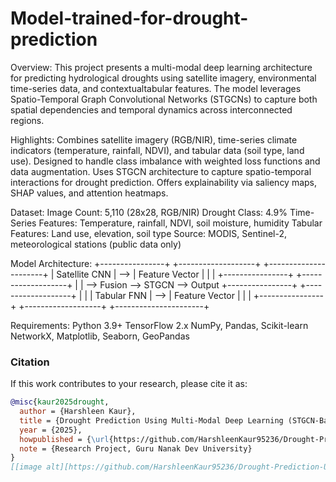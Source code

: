 # Model-trained-for-drought-prediction
Overview: 
  This project presents a multi-modal deep learning architecture for predicting hydrological droughts using satellite imagery, environmental time-series data, and contextualtabular features. The model leverages Spatio-Temporal Graph Convolutional Networks (STGCNs) to capture both spatial dependencies and temporal dynamics across    interconnected regions.

  
Highlights:
  Combines satellite imagery (RGB/NIR), time-series climate indicators (temperature, rainfall, NDVI), and tabular data (soil type, land use).
  Designed to handle class imbalance with weighted loss functions and data augmentation.
  Uses STGCN architecture to capture spatio-temporal interactions for drought prediction.
  Offers explainability via saliency maps, SHAP values, and attention heatmaps.
  
Dataset:
  Image Count: 5,110 (28x28, RGB/NIR)
  Drought Class: 4.9%
  Time-Series Features: Temperature, rainfall, NDVI, soil moisture, humidity
  Tabular Features: Land use, elevation, soil type
  Source: MODIS, Sentinel-2, meteorological stations (public data only)

Model Architecture:
  +----------------+     +-------------------+     +----------------------+
| Satellite CNN  | --> | Feature Vector     |     |                      |
+----------------+     +-------------------+     |                      |
                                                   --> Fusion --> STGCN --> Output
+----------------+     +-------------------+     |                      |
| Tabular FNN    | --> | Feature Vector     |     |                      |
+----------------+     +-------------------+     +----------------------+

Requirements:
  Python 3.9+
  TensorFlow 2.x
  NumPy, Pandas, Scikit-learn
  NetworkX, Matplotlib, Seaborn, GeoPandas

### Citation

If this work contributes to your research, please cite it as:

```bibtex
@misc{kaur2025drought,
  author = {Harshleen Kaur},
  title = {Drought Prediction Using Multi-Modal Deep Learning (STGCN-Based)},
  year = {2025},
  howpublished = {\url{https://github.com/HarshleenKaur95236/Drought-Prediction-Using-Multi-Modal-Deep-Learning-STGCN-Based.}},
  note = {Research Project, Guru Nanak Dev University}
}
[[image alt][https://github.com/HarshleenKaur95236/Drought-Prediction-Using-Multi-Modal-Deep-Learning-STGCN-Based/blob/7bd8177950cc0a20965c2340e8b327b2d1016af7/image_0_barren_land.png]]


